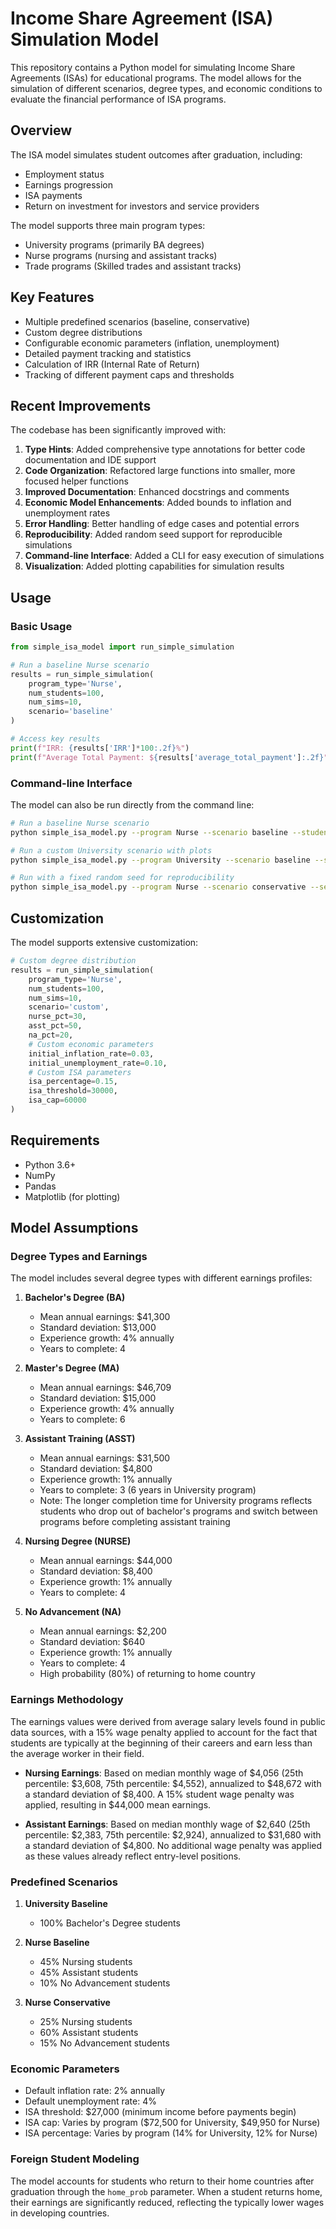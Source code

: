 # Income Share Agreement (ISA) Simulation Model

This repository contains a Python model for simulating Income Share Agreements (ISAs) for educational programs. The model allows for the simulation of different scenarios, degree types, and economic conditions to evaluate the financial performance of ISA programs.

## Overview

The ISA model simulates student outcomes after graduation, including:
- Employment status
- Earnings progression
- ISA payments
- Return on investment for investors and service providers

The model supports three main program types:
- University programs (primarily BA degrees)
- Nurse programs (nursing and assistant tracks)
- Trade programs (Skilled trades and assistant tracks)

## Key Features

- Multiple predefined scenarios (baseline, conservative)
- Custom degree distributions
- Configurable economic parameters (inflation, unemployment)
- Detailed payment tracking and statistics
- Calculation of IRR (Internal Rate of Return)
- Tracking of different payment caps and thresholds

## Recent Improvements

The codebase has been significantly improved with:

1. **Type Hints**: Added comprehensive type annotations for better code documentation and IDE support
2. **Code Organization**: Refactored large functions into smaller, more focused helper functions
3. **Improved Documentation**: Enhanced docstrings and comments
4. **Economic Model Enhancements**: Added bounds to inflation and unemployment rates
5. **Error Handling**: Better handling of edge cases and potential errors
6. **Reproducibility**: Added random seed support for reproducible simulations
7. **Command-line Interface**: Added a CLI for easy execution of simulations
8. **Visualization**: Added plotting capabilities for simulation results

## Usage

### Basic Usage

```python
from simple_isa_model import run_simple_simulation

# Run a baseline Nurse scenario
results = run_simple_simulation(
    program_type='Nurse',
    num_students=100,
    num_sims=10,
    scenario='baseline'
)

# Access key results
print(f"IRR: {results['IRR']*100:.2f}%")
print(f"Average Total Payment: ${results['average_total_payment']:.2f}")
```

### Command-line Interface

The model can also be run directly from the command line:

```bash
# Run a baseline Nurse scenario
python simple_isa_model.py --program Nurse --scenario baseline --students 100 --sims 10

# Run a custom University scenario with plots
python simple_isa_model.py --program University --scenario baseline --students 200 --sims 20 --plot

# Run with a fixed random seed for reproducibility
python simple_isa_model.py --program Nurse --scenario conservative --seed 42
```

## Customization

The model supports extensive customization:

```python
# Custom degree distribution
results = run_simple_simulation(
    program_type='Nurse',
    num_students=100,
    num_sims=10,
    scenario='custom',
    nurse_pct=30,
    asst_pct=50,
    na_pct=20,
    # Custom economic parameters
    initial_inflation_rate=0.03,
    initial_unemployment_rate=0.10,
    # Custom ISA parameters
    isa_percentage=0.15,
    isa_threshold=30000,
    isa_cap=60000
)
```

## Requirements

- Python 3.6+
- NumPy
- Pandas
- Matplotlib (for plotting)

## Model Assumptions

### Degree Types and Earnings

The model includes several degree types with different earnings profiles:

1. **Bachelor's Degree (BA)**
   - Mean annual earnings: $41,300
   - Standard deviation: $13,000
   - Experience growth: 4% annually
   - Years to complete: 4

2. **Master's Degree (MA)**
   - Mean annual earnings: $46,709
   - Standard deviation: $15,000
   - Experience growth: 4% annually
   - Years to complete: 6

3. **Assistant Training (ASST)**
   - Mean annual earnings: $31,500
   - Standard deviation: $4,800
   - Experience growth: 1% annually
   - Years to complete: 3 (6 years in University program)
   - Note: The longer completion time for University programs reflects students who drop out of bachelor's programs and switch between programs before completing assistant training

4. **Nursing Degree (NURSE)**
   - Mean annual earnings: $44,000
   - Standard deviation: $8,400
   - Experience growth: 1% annually
   - Years to complete: 4

5. **No Advancement (NA)**
   - Mean annual earnings: $2,200
   - Standard deviation: $640
   - Experience growth: 1% annually
   - Years to complete: 4
   - High probability (80%) of returning to home country

### Earnings Methodology

The earnings values were derived from average salary levels found in public data sources, with a 15% wage penalty applied to account for the fact that students are typically at the beginning of their careers and earn less than the average worker in their field.

- **Nursing Earnings**: Based on median monthly wage of $4,056 (25th percentile: $3,608, 75th percentile: $4,552), annualized to $48,672 with a standard deviation of $8,400. A 15% student wage penalty was applied, resulting in $44,000 mean earnings.

- **Assistant Earnings**: Based on median monthly wage of $2,640 (25th percentile: $2,383, 75th percentile: $2,924), annualized to $31,680 with a standard deviation of $4,800. No additional wage penalty was applied as these values already reflect entry-level positions.

### Predefined Scenarios

1. **University Baseline**
   - 100% Bachelor's Degree students

2. **Nurse Baseline**
   - 45% Nursing students
   - 45% Assistant students
   - 10% No Advancement students

3. **Nurse Conservative**
   - 25% Nursing students
   - 60% Assistant students
   - 15% No Advancement students

### Economic Parameters

- Default inflation rate: 2% annually
- Default unemployment rate: 4%
- ISA threshold: $27,000 (minimum income before payments begin)
- ISA cap: Varies by program ($72,500 for University, $49,950 for Nurse)
- ISA percentage: Varies by program (14% for University, 12% for Nurse)

### Foreign Student Modeling

The model accounts for students who return to their home countries after graduation through the `home_prob` parameter. When a student returns home, their earnings are significantly reduced, reflecting the typically lower wages in developing countries. 
